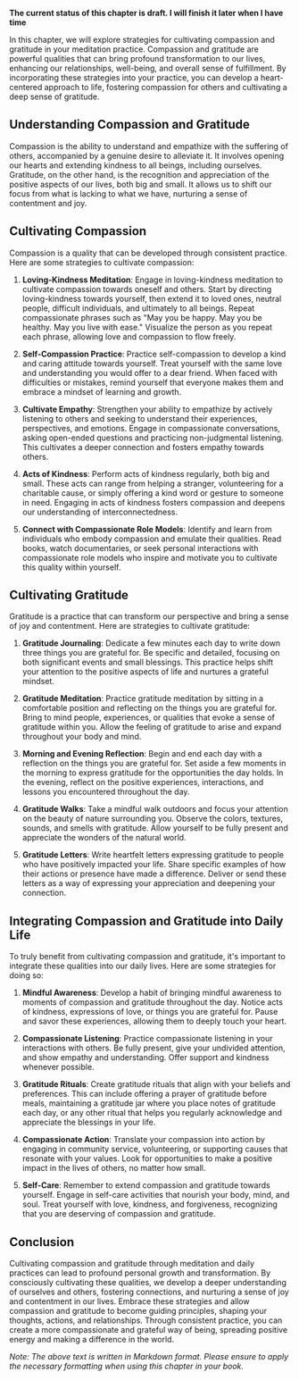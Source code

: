 **The current status of this chapter is draft. I will finish it later when I have time**

In this chapter, we will explore strategies for cultivating compassion and gratitude in your meditation practice. Compassion and gratitude are powerful qualities that can bring profound transformation to our lives, enhancing our relationships, well-being, and overall sense of fulfillment. By incorporating these strategies into your practice, you can develop a heart-centered approach to life, fostering compassion for others and cultivating a deep sense of gratitude.

Understanding Compassion and Gratitude
--------------------------------------

Compassion is the ability to understand and empathize with the suffering of others, accompanied by a genuine desire to alleviate it. It involves opening our hearts and extending kindness to all beings, including ourselves. Gratitude, on the other hand, is the recognition and appreciation of the positive aspects of our lives, both big and small. It allows us to shift our focus from what is lacking to what we have, nurturing a sense of contentment and joy.

Cultivating Compassion
----------------------

Compassion is a quality that can be developed through consistent practice. Here are some strategies to cultivate compassion:

1. **Loving-Kindness Meditation**: Engage in loving-kindness meditation to cultivate compassion towards oneself and others. Start by directing loving-kindness towards yourself, then extend it to loved ones, neutral people, difficult individuals, and ultimately to all beings. Repeat compassionate phrases such as "May you be happy. May you be healthy. May you live with ease." Visualize the person as you repeat each phrase, allowing love and compassion to flow freely.

2. **Self-Compassion Practice**: Practice self-compassion to develop a kind and caring attitude towards yourself. Treat yourself with the same love and understanding you would offer to a dear friend. When faced with difficulties or mistakes, remind yourself that everyone makes them and embrace a mindset of learning and growth.

3. **Cultivate Empathy**: Strengthen your ability to empathize by actively listening to others and seeking to understand their experiences, perspectives, and emotions. Engage in compassionate conversations, asking open-ended questions and practicing non-judgmental listening. This cultivates a deeper connection and fosters empathy towards others.

4. **Acts of Kindness**: Perform acts of kindness regularly, both big and small. These acts can range from helping a stranger, volunteering for a charitable cause, or simply offering a kind word or gesture to someone in need. Engaging in acts of kindness fosters compassion and deepens our understanding of interconnectedness.

5. **Connect with Compassionate Role Models**: Identify and learn from individuals who embody compassion and emulate their qualities. Read books, watch documentaries, or seek personal interactions with compassionate role models who inspire and motivate you to cultivate this quality within yourself.

Cultivating Gratitude
---------------------

Gratitude is a practice that can transform our perspective and bring a sense of joy and contentment. Here are strategies to cultivate gratitude:

1. **Gratitude Journaling**: Dedicate a few minutes each day to write down three things you are grateful for. Be specific and detailed, focusing on both significant events and small blessings. This practice helps shift your attention to the positive aspects of life and nurtures a grateful mindset.

2. **Gratitude Meditation**: Practice gratitude meditation by sitting in a comfortable position and reflecting on the things you are grateful for. Bring to mind people, experiences, or qualities that evoke a sense of gratitude within you. Allow the feeling of gratitude to arise and expand throughout your body and mind.

3. **Morning and Evening Reflection**: Begin and end each day with a reflection on the things you are grateful for. Set aside a few moments in the morning to express gratitude for the opportunities the day holds. In the evening, reflect on the positive experiences, interactions, and lessons you encountered throughout the day.

4. **Gratitude Walks**: Take a mindful walk outdoors and focus your attention on the beauty of nature surrounding you. Observe the colors, textures, sounds, and smells with gratitude. Allow yourself to be fully present and appreciate the wonders of the natural world.

5. **Gratitude Letters**: Write heartfelt letters expressing gratitude to people who have positively impacted your life. Share specific examples of how their actions or presence have made a difference. Deliver or send these letters as a way of expressing your appreciation and deepening your connection.

Integrating Compassion and Gratitude into Daily Life
----------------------------------------------------

To truly benefit from cultivating compassion and gratitude, it's important to integrate these qualities into our daily lives. Here are some strategies for doing so:

1. **Mindful Awareness**: Develop a habit of bringing mindful awareness to moments of compassion and gratitude throughout the day. Notice acts of kindness, expressions of love, or things you are grateful for. Pause and savor these experiences, allowing them to deeply touch your heart.

2. **Compassionate Listening**: Practice compassionate listening in your interactions with others. Be fully present, give your undivided attention, and show empathy and understanding. Offer support and kindness whenever possible.

3. **Gratitude Rituals**: Create gratitude rituals that align with your beliefs and preferences. This can include offering a prayer of gratitude before meals, maintaining a gratitude jar where you place notes of gratitude each day, or any other ritual that helps you regularly acknowledge and appreciate the blessings in your life.

4. **Compassionate Action**: Translate your compassion into action by engaging in community service, volunteering, or supporting causes that resonate with your values. Look for opportunities to make a positive impact in the lives of others, no matter how small.

5. **Self-Care**: Remember to extend compassion and gratitude towards yourself. Engage in self-care activities that nourish your body, mind, and soul. Treat yourself with love, kindness, and forgiveness, recognizing that you are deserving of compassion and gratitude.

Conclusion
----------

Cultivating compassion and gratitude through meditation and daily practices can lead to profound personal growth and transformation. By consciously cultivating these qualities, we develop a deeper understanding of ourselves and others, fostering connections, and nurturing a sense of joy and contentment in our lives. Embrace these strategies and allow compassion and gratitude to become guiding principles, shaping your thoughts, actions, and relationships. Through consistent practice, you can create a more compassionate and grateful way of being, spreading positive energy and making a difference in the world.

*Note: The above text is written in Markdown format. Please ensure to apply the necessary formatting when using this chapter in your book.*

